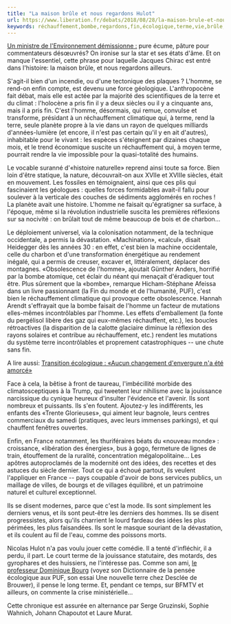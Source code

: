 ```yaml
---
title: "La maison brûle et nous regardons Hulot"
url: https://www.liberation.fr/debats/2018/08/28/la-maison-brule-et-nous-regardons-hulot_1674988
keywords: réchauffement,bombe,regardons,fin,écologique,terme,vie,brûle,lhomme,siècles,maison,terre,cest,hulot
---
```

[Un ministre de l'Environnement démissionne :](https://www.liberation.fr/france/2018/08/28/demission-de-nicolas-hulot-apres-la-crise-ecologique-la-crise-politique_1674925) pure écume, pâture pour commentateurs désœuvrés? On ironise sur la star et ses états d'âme. Et on manque l'essentiel, cette phrase pour laquelle Jacques Chirac est entré dans l'histoire: la maison brûle, et nous regardons ailleurs.

S'agit-il bien d'un incendie, ou d'une tectonique des plaques ? L'homme, se rend-on enfin compte, est devenu une force géologique. L'anthropocène fait débat, mais elle est actée par la majorité des scientifiques de la terre et du climat : l'holocène a pris fin il y a deux siècles ou il y a cinquante ans, mais il a pris fin. C'est l'homme, désormais, qui remue, convulse et transforme, présidant à un réchauffement climatique qui, à terme, rend la terre, seule planète propre à la vie dans un rayon de quelques milliards d'années-lumière (et encore, il n'est pas certain qu'il y en ait d'autres), inhabitable pour le vivant : les espèces s'éteignent par dizaines chaque mois, et le trend économique suscite un réchauffement qui, à moyen terme, pourrait rendre la vie impossible pour la quasi-totalité des humains.

Le vocable suranné d'«histoire naturelle» reprend ainsi toute sa force. Bien loin d'être statique, la nature, découvrait-on aux XVIIe et XVIIIe siècles, était en mouvement. Les fossiles en témoignaient, ainsi que ces plis qui fascinaient les géologues : quelles forces formidables avait-il fallu pour soulever à la verticale des couches de sédiments agglomérés en roches ! La planète avait une histoire. L'homme ne faisait qu'égratigner sa surface, à l'époque, même si la révolution industrielle suscita les premières réflexions sur sa nocivité : on brûlait tout de même beaucoup de bois et de charbon...

Le déploiement universel, via la colonisation notamment, de la technique occidentale, a permis la dévastation. «Machination», «calcul», disait Heidegger dès les années 30 : en effet, c'est bien la machine occidentale, celle du charbon et d'une transformation énergétique au rendement inégalé, qui a permis de creuser, excaver et, littéralement, déplacer des montagnes. «Obsolescence de l'homme», ajoutait Günther Anders, horrifié par la bombe atomique, cet éclair du néant qui menaçait d'éradiquer tout être. Plus sûrement que la «bombe», remarque Hicham-Stéphane Afeissa dans un livre passionnant (la Fin du monde et de l'humanité, PUF), c'est bien le réchauffement climatique qui provoque cette obsolescence. Hannah Arendt s'effrayait que la bombe faisait de l'homme un facteur de mutations elles-mêmes incontrôlables par l'homme. Les effets d'emballement (la fonte du pergélisol libère des gaz qui eux-mêmes réchauffent, etc.), les boucles rétroactives (la disparition de la calotte glaciaire diminue la réflexion des rayons solaires et contribue au réchauffement, etc.) rendent les mutations du système terre incontrôlables et proprement catastrophiques -- une chute sans fin.

A lire aussi: [Transition écologique : «Aucun changement d'envergure n'a été amorcé»](https://www.liberation.fr/debats/2018/08/28/transition-ecologique-aucun-changement-d-envergure-n-a-ete-amorce_1674961)

Face à cela, la bêtise à front de taureau, l'imbécillité morbide des climatosceptiques à la Trump, qui tweetent leur nihilisme avec la jouissance narcissique du cynique heureux d'insulter l'évidence et l'avenir. Ils sont nombreux et puissants. Ils s'en foutent. Ajoutez-y les indifférents, les enfants des «Trente Glorieuses», qui aiment leur bagnole, leurs centres commerciaux du samedi (pratiques, avec leurs immenses parkings), et qui chauffent fenêtres ouvertes.

Enfin, en France notamment, les thuriféraires béats du «nouveau monde» : croissance, «libération des énergies», bus à gogo, fermeture de lignes de train, étouffement de la ruralité, concentration mégalopolitaine... Les apôtres autoproclamés de la modernité ont des idées, des recettes et des astuces du siècle dernier. Tout ce qui a échoué partout, ils veulent l'appliquer en France -- pays coupable d'avoir de bons services publics, un maillage de villes, de bourgs et de villages équilibré, et un patrimoine naturel et culturel exceptionnel.

Ils se disent modernes, parce que c'est la mode. Ils sont simplement les derniers venus, et ils sont peut-être les derniers des hommes. Ils se disent progressistes, alors qu'ils charrient le lourd fardeau des idées les plus périmées, les plus faisandées. Ils sont le masque souriant de la dévastation, et ils coulent au fil de l'eau, comme des poissons morts.

Nicolas Hulot n'a pas voulu jouer cette comédie. Il a tenté d'infléchir, il a perdu, il part. Le court terme de la jouissance statutaire, des motards, des gyrophares et des huissiers, ne l'intéresse pas. Comme son ami, [le professeur Dominique Bourg](https://www.liberation.fr/france/2018/08/28/dominique-bourg-tous-les-signaux-sont-au-rouge-sang_1675093) (voyez son Dictionnaire de la pensée écologique aux PUF, son essai Une nouvelle terre chez Desclée de Brouwer), il pense le long terme. Et, pendant ce temps, sur BFMTV et ailleurs, on commente la crise ministérielle...

Cette chronique est assurée en alternance par Serge Gruzinski, Sophie Wahnich, Johann Chapoutot et Laure Murat.
